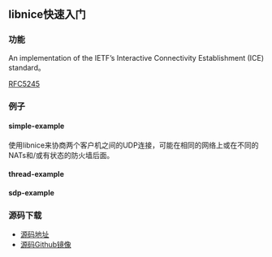 ## libnice快速入门

### 功能

An implementation of the IETF’s Interactive Connectivity Establishment (ICE) standard。

[RFC5245](https://tools.ietf.org/html/rfc5245)

### 例子

#### simple-example

使用libnice来协商两个客户机之间的UDP连接，可能在相同的网络上或在不同的NATs和/或有状态的防火墙后面。

#### thread-example

#### sdp-example



### 源码下载

+ [源码地址](https://cgit.freedesktop.org/libnice/libnice/)
+ [源码Github镜像](https://github.com/libnice/libnice)



